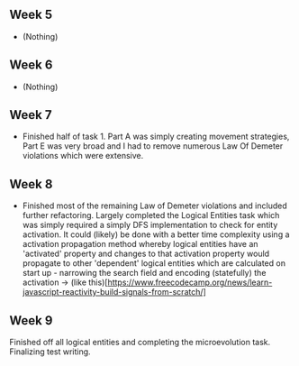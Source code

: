 ## Week 5

- (Nothing)

## Week 6

- (Nothing)

## Week 7

- Finished half of task 1. Part A was simply creating movement strategies, Part E was very broad and I had to remove numerous Law Of Demeter violations which were extensive.

## Week 8

- Finished most of the remaining Law of Demeter violations and included further refactoring. Largely completed the Logical Entities task which was simply required a simply DFS implementation to check for entity activation. It could (likely) be done with a better time complexity using a activation propagation method whereby logical entities have an 'activated' property and changes to that activation property would propagate to other 'dependent' logical entities which are calculated on start up - narrowing the search field and encoding (statefully) the activation -> (like this)[https://www.freecodecamp.org/news/learn-javascript-reactivity-build-signals-from-scratch/]

## Week 9

Finished off all logical entities and completing the microevolution task. Finalizing test writing.

